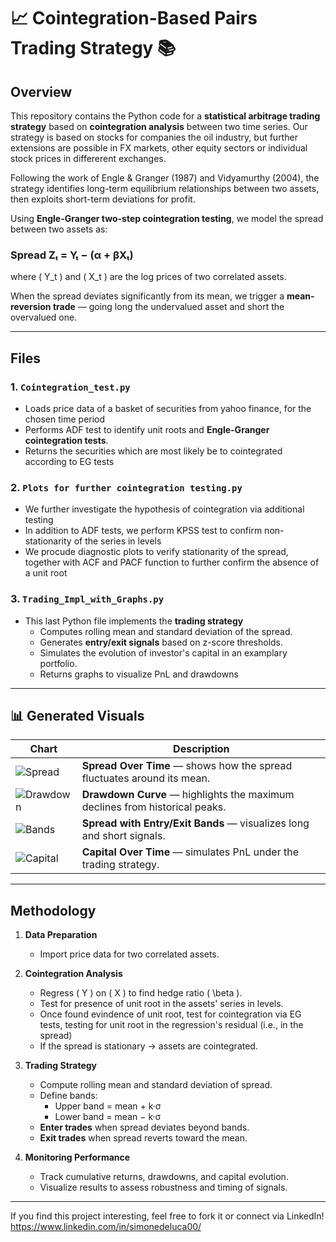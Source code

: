  # 📈 Cointegration-Based Pairs Trading Strategy 📚

## Overview
This repository contains the Python code for a **statistical arbitrage trading strategy** based on **cointegration analysis** between two time series. Our strategy is based on stocks  for companies the oil industry, but further extensions are possible in FX markets, other equity sectors or individual stock prices in differerent exchanges. 

Following the work of Engle & Granger (1987) and Vidyamurthy (2004), the strategy identifies long-term equilibrium relationships between two assets, then exploits short-term deviations for profit.

Using **Engle-Granger two-step cointegration testing**, we model the spread between two assets as:

### Spread Zₜ = Yₜ − (α + βXₜ)


where \( Y_t \) and \( X_t \) are the log prices of two correlated assets.

When the spread deviates significantly from its mean, we trigger a **mean-reversion trade** — going long the undervalued asset and short the overvalued one.

---

## Files

### 1. `Cointegration_test.py`
- Loads price data of a basket of securities from yahoo finance, for the chosen time period
- Performs ADF test to identify unit roots and **Engle-Granger cointegration tests**.
- Returns the securities which are most likely be to cointegrated according to EG tests


### 2. `Plots for further cointegration testing.py`
- We further investigate the hypothesis of cointegration via additional testing
- In addition to ADF tests, we perform KPSS test to confirm non-stationarity of the series in levels
- We procude diagnostic plots to verify stationarity of the spread, together with ACF and PACF function to further confirm the absence of a unit root

### 3. `Trading_Impl_with_Graphs.py`
- This last Python file implements the **trading strategy**
  - Computes rolling mean and standard deviation of the spread.
  - Generates **entry/exit signals** based on z-score thresholds.
  - Simulates the evolution of investor's capital in an examplary portfolio.
  - Returns graphs to visualize PnL and drawdowns

---

## 📊 Generated Visuals

| Chart | Description |
|-------|--------------|
| ![Spread](results/pairs_demo_spread.png) | **Spread Over Time** — shows how the spread fluctuates around its mean. |
| ![Drawdown](results/pairs_demo_drawdown.png) | **Drawdown Curve** — highlights the maximum declines from historical peaks. |
| ![Bands](results/cointegra_enhanced_spread.png) | **Spread with Entry/Exit Bands** — visualizes long and short signals. |
| ![Capital](results/pairs_demo_capital.png) | **Capital Over Time** — simulates PnL under the trading strategy. |

---

## Methodology

1. **Data Preparation**
   - Import price data for two correlated assets.

2. **Cointegration Analysis**
   - Regress \( Y \) on \( X \) to find hedge ratio \( \beta \).
   - Test for presence of unit root in the assets' series in levels.
   - Once found evindence of unit root, test for cointegration via EG tests, testing for unit root in the regression's residual (i.e., in the spread)
   - If the spread is stationary → assets are cointegrated.

3. **Trading Strategy**
   - Compute rolling mean and standard deviation of spread.
   - Define bands:
     - Upper band = mean + k·σ
     - Lower band = mean − k·σ
   - **Enter trades** when spread deviates beyond bands.
   - **Exit trades** when spread reverts toward the mean.

4. **Monitoring Performance**
   - Track cumulative returns, drawdowns, and capital evolution.
   - Visualize results to assess robustness and timing of signals.

---

If you find this project interesting, feel free to fork it or connect via LinkedIn! https://www.linkedin.com/in/simonedeluca00/
